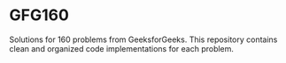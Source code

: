 # GFG160
Solutions for 160 problems from GeeksforGeeks. This repository contains clean and organized code implementations for each problem.
